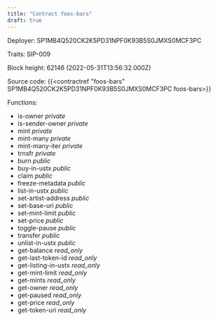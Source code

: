 ```yaml
---
title: "Contract foos-bars"
draft: true
---
```

Deployer: SP1MB4Q520CK2K5PD31NPF0K93B5S0JMXS0MCF3PC

Traits:
SIP-009 



Block height: 62146 (2022-05-31T13:56:32.000Z)

Source code: {{<contractref "foos-bars" SP1MB4Q520CK2K5PD31NPF0K93B5S0JMXS0MCF3PC foos-bars>}}

Functions:

* is-owner _private_
* is-sender-owner _private_
* mint _private_
* mint-many _private_
* mint-many-iter _private_
* trnsfr _private_
* burn _public_
* buy-in-ustx _public_
* claim _public_
* freeze-metadata _public_
* list-in-ustx _public_
* set-artist-address _public_
* set-base-uri _public_
* set-mint-limit _public_
* set-price _public_
* toggle-pause _public_
* transfer _public_
* unlist-in-ustx _public_
* get-balance _read_only_
* get-last-token-id _read_only_
* get-listing-in-ustx _read_only_
* get-mint-limit _read_only_
* get-mints _read_only_
* get-owner _read_only_
* get-paused _read_only_
* get-price _read_only_
* get-token-uri _read_only_
